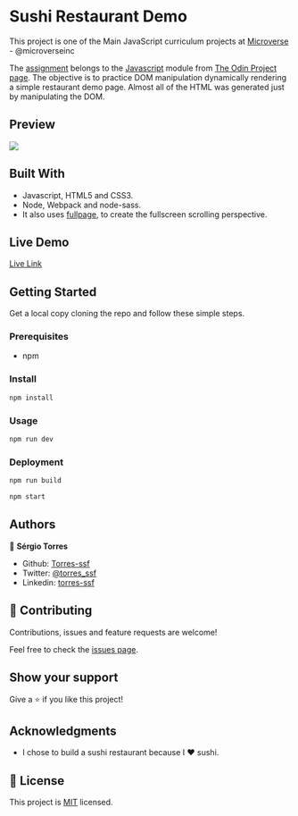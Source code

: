 # Sushi Restaurant Demo

This project is one of the Main JavaScript curriculum projects at [Microverse](https://https://www.microverse.org/) - @microverseinc

The [assignment](https://www.theodinproject.com/courses/javascript/lessons/restaurant-page) belongs to the [Javascript](https://www.theodinproject.com/courses/javascript) module from [The Odin Project page](https://www.theodinproject.com/home). The objective is to practice DOM manipulation dynamically rendering a simple restaurant demo page. Almost all of the HTML was generated just by manipulating the DOM.

## Preview

![](./demo.gif)

## Built With

- Javascript, HTML5 and CSS3.
- Node, Webpack and node-sass.
- It also uses [fullpage](https://alvarotrigo.com/fullPage/), to create the fullscreen scrolling perspective.

## Live Demo

[Live Link](https://ssf-sushiplace.netlify.com/)

## Getting Started

Get a local copy cloning the repo and follow these simple steps.

### Prerequisites

- npm

### Install

```bash
npm install
```

### Usage

```bash
npm run dev
```

### Deployment

```bash
npm run build
```

```bash
npm start
```

## Authors

👤 **Sérgio Torres**

- Github: [Torres-ssf](https://github.com/Torres-ssf)
- Twitter: [@torres_ssf](https://twitter.com/torres_ssf)
- Linkedin: [torres-ssf](https://www.linkedin.com/in/torres-ssf/)


## 🤝 Contributing

Contributions, issues and feature requests are welcome!

Feel free to check the [issues page](https://github.com/Torres-ssf/javascript-restaurant-page/issues).

## Show your support

Give a ⭐️ if you like this project!

## Acknowledgments

- I chose to build a sushi restaurant because I :heart: sushi.

## 📝 License

This project is [MIT](./LICENSE) licensed.
